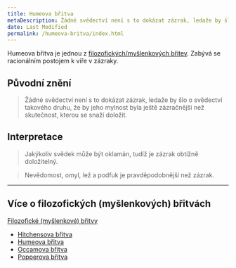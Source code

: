 ```yaml
---
title: Humeova břitva
metaDescription: Žádné svědectví není s to dokázat zázrak, ledaže by šlo o svědectví takového druhu, že by jeho mylnost byla ještě zázračnější než skutečnost, kterou se snaží doložit.
date: Last Modified 
permalink: /humeova-britva/index.html
---
```

Humeova břitva je jednou z [filozofických/myšlenkových břitev](/filozoficke-myslenkove-britvy/). Zabývá se racionálním postojem k víře v zázraky.

## Původní znění
> Žádné svědectví není s to dokázat zázrak, ledaže by šlo o svědectví takového druhu, že by jeho mylnost byla ještě zázračnější než skutečnost, kterou se snaží doložit.

## Interpretace
> Jakýkoliv svědek může být oklamán, tudíž je zázrak obtížně doložitelný.

> Nevědomost, omyl, lež a podfuk je pravděpodobnější než zázrak. 

---

## Více o filozofických (myšlenkových) břitvách
[Filozofické (myšlenkové) břitvy](/filozoficke-myslenkove-britvy/)
- [Hitchensova břitva](/hitchensova-britva/) 
- [Humeova břitva](/humeova-britva/) 
- [Occamova břitva](/occamova-britva/)
- [Popperova břitva](/popperova-britva/)